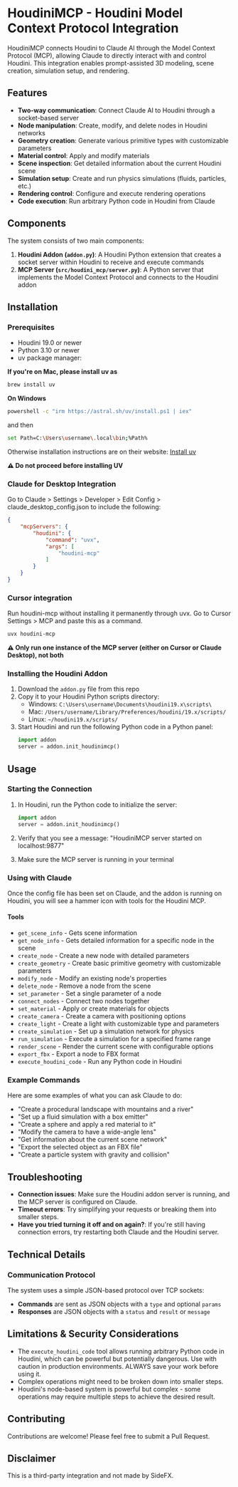 # HoudiniMCP - Houdini Model Context Protocol Integration

HoudiniMCP connects Houdini to Claude AI through the Model Context Protocol (MCP), allowing Claude to directly interact with and control Houdini. This integration enables prompt-assisted 3D modeling, scene creation, simulation setup, and rendering.

## Features

- **Two-way communication**: Connect Claude AI to Houdini through a socket-based server
- **Node manipulation**: Create, modify, and delete nodes in Houdini networks
- **Geometry creation**: Generate various primitive types with customizable parameters
- **Material control**: Apply and modify materials 
- **Scene inspection**: Get detailed information about the current Houdini scene
- **Simulation setup**: Create and run physics simulations (fluids, particles, etc.)
- **Rendering control**: Configure and execute rendering operations
- **Code execution**: Run arbitrary Python code in Houdini from Claude

## Components

The system consists of two main components:

1. **Houdini Addon (`addon.py`)**: A Houdini Python extension that creates a socket server within Houdini to receive and execute commands
2. **MCP Server (`src/houdini_mcp/server.py`)**: A Python server that implements the Model Context Protocol and connects to the Houdini addon

## Installation

### Prerequisites

- Houdini 19.0 or newer
- Python 3.10 or newer
- uv package manager: 

**If you're on Mac, please install uv as**
```bash
brew install uv
```
**On Windows**
```bash
powershell -c "irm https://astral.sh/uv/install.ps1 | iex" 
```
and then
```bash
set Path=C:\Users\username\.local\bin;%Path%
```

Otherwise installation instructions are on their website: [Install uv](https://docs.astral.sh/uv/getting-started/installation/)

**⚠️ Do not proceed before installing UV**

### Claude for Desktop Integration

Go to Claude > Settings > Developer > Edit Config > claude_desktop_config.json to include the following:

```json
{
    "mcpServers": {
        "houdini": {
            "command": "uvx",
            "args": [
                "houdini-mcp"
            ]
        }
    }
}
```

### Cursor integration

Run houdini-mcp without installing it permanently through uvx. Go to Cursor Settings > MCP and paste this as a command.

```bash
uvx houdini-mcp
```

**⚠️ Only run one instance of the MCP server (either on Cursor or Claude Desktop), not both**

### Installing the Houdini Addon

1. Download the `addon.py` file from this repo
2. Copy it to your Houdini Python scripts directory:
   - Windows: `C:\Users\username\Documents\houdini19.x\scripts\`
   - Mac: `/Users/username/Library/Preferences/houdini/19.x/scripts/`
   - Linux: `~/houdini19.x/scripts/`
3. Start Houdini and run the following Python code in a Python panel:
   ```python
   import addon
   server = addon.init_houdinimcp()
   ```

## Usage

### Starting the Connection

1. In Houdini, run the Python code to initialize the server:
   ```python
   import addon
   server = addon.init_houdinimcp()
   ```
2. Verify that you see a message: "HoudiniMCP server started on localhost:9877"

3. Make sure the MCP server is running in your terminal

### Using with Claude

Once the config file has been set on Claude, and the addon is running on Houdini, you will see a hammer icon with tools for the Houdini MCP.

#### Tools

- `get_scene_info` - Gets scene information
- `get_node_info` - Gets detailed information for a specific node in the scene
- `create_node` - Create a new node with detailed parameters
- `create_geometry` - Create basic primitive geometry with customizable parameters
- `modify_node` - Modify an existing node's properties
- `delete_node` - Remove a node from the scene
- `set_parameter` - Set a single parameter of a node
- `connect_nodes` - Connect two nodes together
- `set_material` - Apply or create materials for objects
- `create_camera` - Create a camera with positioning options
- `create_light` - Create a light with customizable type and parameters
- `create_simulation` - Set up a simulation network for physics
- `run_simulation` - Execute a simulation for a specified frame range
- `render_scene` - Render the current scene with configurable options
- `export_fbx` - Export a node to FBX format
- `execute_houdini_code` - Run any Python code in Houdini

### Example Commands

Here are some examples of what you can ask Claude to do:

- "Create a procedural landscape with mountains and a river"
- "Set up a fluid simulation with a box emitter"
- "Create a sphere and apply a red material to it"
- "Modify the camera to have a wide-angle lens"
- "Get information about the current scene network"
- "Export the selected object as an FBX file"
- "Create a particle system with gravity and collision"

## Troubleshooting

- **Connection issues**: Make sure the Houdini addon server is running, and the MCP server is configured on Claude.
- **Timeout errors**: Try simplifying your requests or breaking them into smaller steps.
- **Have you tried turning it off and on again?**: If you're still having connection errors, try restarting both Claude and the Houdini server.

## Technical Details

### Communication Protocol

The system uses a simple JSON-based protocol over TCP sockets:

- **Commands** are sent as JSON objects with a `type` and optional `params`
- **Responses** are JSON objects with a `status` and `result` or `message`

## Limitations & Security Considerations

- The `execute_houdini_code` tool allows running arbitrary Python code in Houdini, which can be powerful but potentially dangerous. Use with caution in production environments. ALWAYS save your work before using it.
- Complex operations might need to be broken down into smaller steps.
- Houdini's node-based system is powerful but complex - some operations may require multiple steps to achieve the desired result.

## Contributing

Contributions are welcome! Please feel free to submit a Pull Request.

## Disclaimer

This is a third-party integration and not made by SideFX.

